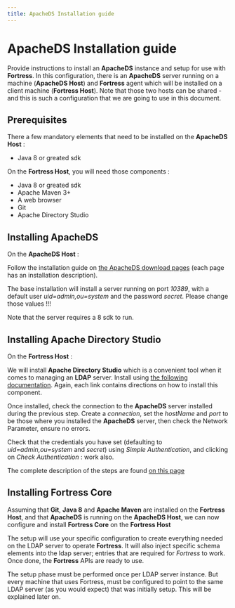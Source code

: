 ```yaml
---
title: ApacheDS Installation guide
---
```


# ApacheDS Installation guide

Provide instructions to install an **ApacheDS** instance and setup for use with **Fortress**. In this configuration, there is an **ApacheDS** server running on a machine (**ApacheDS Host**) and **Fortress** agent which will be installed on a client machine (**Fortress Host**). Note that those two hosts can be shared - and this is such a configuration that we are going to use in this document.

## Prerequisites

There a few mandatory elements that need to be installed on the **ApacheDS Host** :

* Java 8 or greated sdk

On the **Fortress Host**, you will need those components :

* Java 8 or greated sdk
* Apache Maven 3+
* A web browser
* Git
* Apache Directory Studio

## Installing ApacheDS

On the **ApacheDS Host** :

Follow the installation guide on [the ApacheDS download pages](https://directory.staging.apache.org/apacheds/downloads.html) (each page has an installation description).

The base installation will install a server running on port *10389*, with a default user *uid=admin,ou=system* and the password *secret*. Please change those values !!!

Note that the server requires a 8 sdk to run.

## Installing Apache Directory Studio

On the **Fortress Host** :

We will install **Apache Directory Studio** which is a convenient tool when it comes to managing an **LDAP** server. Install using [the following documentation](https://directory.apache.org/studio/downloads.html). Again, each link contains directions on how to install this component.

Once installed, check the connection to the **ApacheDS** server installed during the previous step. Create a _connection_, set the _hostName_ and _port_ to be those where you installed the **ApacheDS** server, then check the Network Parameter, ensure no errors.

Check that the credentials you have set (defaulting to _uid=admin,ou=system_ and _secret_)  using _Simple Authentication_, and clicking on _Check Authentication_ : work also.

The complete description of the steps are found [on this page](https://directory.apache.org/studio/users-guide/ldap_browser/gettingstarted_create_connection.html)

## Installing Fortress Core

Assuming that **Git**, **Java 8** and **Apache Maven** are installed on the **Fortress Host**, and that **ApacheDS** is running on the **ApacheDS Host**, we can now configure and install **Fortress Core** on the **Fortress Host**

The setup will use your specific configuration to create everything needed on the LDAP server to operate **Fortress**. It will also inject specific schema elements into the ldap server; entries that are required for *Fortress* to work. Once done, the **Fortress** APIs are ready to use.

<DIV class="info" markdown="1">
  The setup phase must be performed once per LDAP server instance.  But every machine that uses Fortress, must be configured to point to the same LDAP server (as you would expect) that was initially setup.  This will be explained later on.
</DIV>


